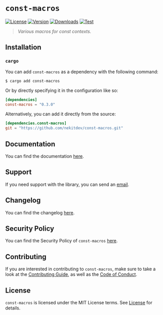 # `const-macros`

[![License][License Badge]][License]
[![Version][Version Badge]][Crate]
[![Downloads][Downloads Badge]][Crate]
[![Test][Test Badge]][Actions]

> *Various macros for const contexts.*

## Installation

### `cargo`

You can add `const-macros` as a dependency with the following command:

```console
$ cargo add const-macros
```

Or by directly specifying it in the configuration like so:

```toml
[dependencies]
const-macros = "0.3.0"
```

Alternatively, you can add it directly from the source:

```toml
[dependencies.const-macros]
git = "https://github.com/nekitdev/const-macros.git"
```

## Documentation

You can find the documentation [here][Documentation].

## Support

If you need support with the library, you can send an [email][Email].

## Changelog

You can find the changelog [here][Changelog].

## Security Policy

You can find the Security Policy of `const-macros` [here][Security].

## Contributing

If you are interested in contributing to `const-macros`, make sure to take a look at the
[Contributing Guide][Contributing Guide], as well as the [Code of Conduct][Code of Conduct].

## License

`const-macros` is licensed under the MIT License terms. See [License][License] for details.

[Email]: mailto:support@nekit.dev

[Discord]: https://nekit.dev/chat

[Actions]: https://github.com/nekitdev/const-macros/actions

[Changelog]: https://github.com/nekitdev/const-macros/blob/main/CHANGELOG.md
[Code of Conduct]: https://github.com/nekitdev/const-macros/blob/main/CODE_OF_CONDUCT.md
[Contributing Guide]: https://github.com/nekitdev/const-macros/blob/main/CONTRIBUTING.md
[Security]: https://github.com/nekitdev/const-macros/blob/main/SECURITY.md

[License]: https://github.com/nekitdev/const-macros/blob/main/LICENSE

[Crate]: https://crates.io/crates/const-macros
[Documentation]: https://docs.rs/const-macros

[License Badge]: https://img.shields.io/crates/l/const-macros
[Version Badge]: https://img.shields.io/crates/v/const-macros
[Downloads Badge]: https://img.shields.io/crates/dr/const-macros
[Test Badge]: https://github.com/nekitdev/const-macros/workflows/test/badge.svg
